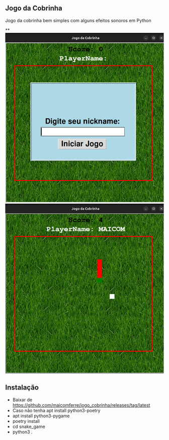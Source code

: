 ## Jogo da Cobrinha

Jogo da cobrinha bem simples com alguns efeitos sonoros em Python

**![Jogo da Cobrinha](snake_game/img1.png)
![Jogo da Cobrinha](snake_game/img2.png)


## Instalação

- Baixar de https://github.com/maicomferre/jogo_cobrinha/releases/tag/latest
- Caso não tenha apt install python3-poetry
- apt install python3-pygame
- poetry install 
- cd snake_game
- python3 .


